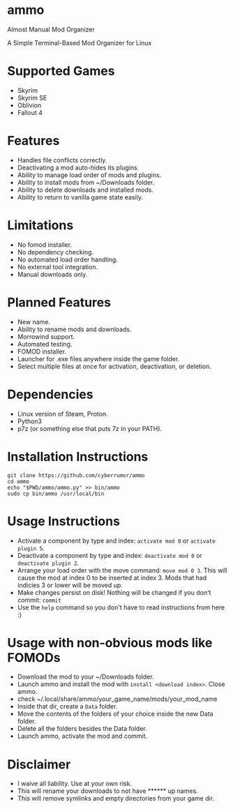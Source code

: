 # ammo
Almost Manual Mod Organizer

A Simple Terminal-Based Mod Organizer for Linux

# Supported Games
- Skyrim
- Skyrim SE
- Oblivion
- Fallout 4

# Features
- Handles file conflicts correctly.
- Deactivating a mod auto-hides its plugins.
- Ability to manage load order of mods and plugins.
- Ability to install mods from ~/Downloads folder.
- Ability to delete downloads and installed mods.
- Ability to return to vanilla game state easily.

# Limitations
- No fomod installer.
- No dependency checking.
- No automated load order handling.
- No external tool integration.
- Manual downloads only.

# Planned Features
- New name.
- Ability to rename mods and downloads.
- Morrowind support.
- Automated testing.
- FOMOD installer.
- Launcher for .exe files anywhere inside the game folder.
- Select multiple files at once for activation, deactivation, or deletion.

# Dependencies
- Linux version of Steam, Proton.
- Python3
- p7z (or something else that puts 7z in your PATH).

# Installation Instructions
```
git clone https://github.com/cyberrumor/ammo
cd ammo
echo "$PWD/ammo/ammo.py" >> bin/ammo
sudo cp bin/ammo /usr/local/bin
```

# Usage Instructions
- Activate a component by type and index: `activate mod 0` or `activate plugin 5`.
- Deactivate a component by type and index: `deactivate mod 0` or `deactivate plugin 2`.
- Arrange your load order with the move command: `move mod 0 3`.
  This will cause the mod at index 0 to be inserted at index 3. Mods that had indicies 3 or lower
  will be moved up.
- Make changes persist on disk! Nothing will be changed if you don't commit: `commit`
- Use the `help` command so you don't have to read instructions from here :)

# Usage with non-obvious mods like FOMODs
- Download the mod to your ~/Downloads folder.
- Launch ammo and install the mod with `install <download index>`. Close ammo.
- check ~/.local/share/ammo/your_game_name/mods/your_mod_name
- Inside that dir, create a `Data` folder.
- Move the contents of the folders of your choice inside the new Data folder.
- Delete all the folders besides the Data folder.
- Launch ammo, activate the mod and commit.

# Disclaimer
- I waive all liability. Use at your own risk.
- This will rename your downloads to not have ****** up names.
- This will remove symlinks and empty directories from your game dir.

